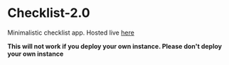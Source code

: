 # Checklist-2.0
Minimalistic checklist app. Hosted live [here](https://checklist.cadenchau.com)

**This will not work if you deploy your own instance. Please don't deploy your own instance**
